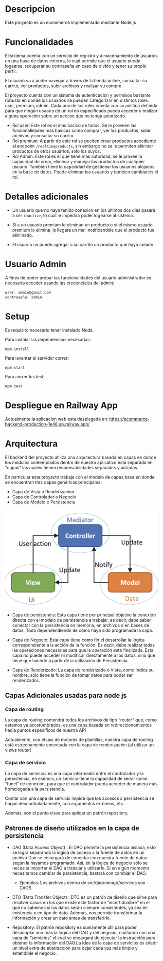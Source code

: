 # Descripcion

Este proyecto es un ecommerce implementado mediante Node js 

# Funcionalidades

El sistema cuenta con un servicio de registro y almacenamiento de usuarios en una base de datos externa, lo cual permite que el usuario pueda logearse, recuperar su contraseña en caso de olvido y tener su propio perfil.

El usuario va a poder navegar a traves de la tienda online, consultar su carrito, ver productos, subir archivos y realizar su compra.

El proyecto cuenta con un sistema de autenticacion y permisos bastante robusto en donde los usuarios se pueden categorizar en distintos roles: user, premium, admin. Cada uno de los roles cuenta con su politica definida para que ningún usuario de un rol no especificado pueda acceder o realizar alguna operación sobre un acceso que no tenga autorizado. 

- Rol user: Este rol es el mas basico de todos. Se le proveen las funcionalidades mas basicas como comprar, ver los productos, subir archivos y consultar su carrito.
- Rol premium: A partir de este rol se pueden crear productos accediento al endpoint ```/realtimeproducts```, sin embargo no se le permiten eliminar productos de otros usuarios, solo los suyos.  
- Rol Admin: Este rol es el que tiene mas autoridad, se le provee la capacidad de crear, eliminar y manejar los productos de cualquier usuario. Tambien tiene la capacidad de gestionar los usuarios alojados en la base de datos. Puede eliminar los usuarios y tambien cambiarles el rol. 

# Detalles adicionales

- Un usuario que no haya tenido conexion en los ultimos dos dias pasará a ser ```inactive```, lo cual le impedira poder logearse al sistema.

- Si a un usuario premium le eliminan un producto o si el mismo usuario premium lo elimina, le llegara un mail notificandole que el producto fue eliminado.

- El usuario no puede agregar a su carrito un producto que haya creado

# Usuario Admin

A fines de poder probar las funcionalidades del usuario administrador es necesario acceder usando las credenciales del admin:
```
user: admin@gmail.com
contraseña: admin
```

# Setup
Es requisito necesario tener instalado Node.

Para instalar las dependencias necesarias:
```
npm install
```

Para levantar el servidor correr:

```
npm start
```

Para correr los test:

```
npm test
```

# Despliegue en Railway App

Actualmente la aplicacion web esta desplegada en: https://ecommerce-backend-production-1e48.up.railway.app/

# Arquitectura

El backend del proyecto utiliza una arquitectura basada en capas en donde los modulos contemplados dentro de nuestro aplicativo esta separado en "capas" las cuales tienen responsabilidades separadas y aisladas. 

En particular este proyecto trabaja con el modelo de capas base en donde se encuentran tres capas genéricas principales:

* Capa de Vista o Renderizacion
* Capa de Controlador o Negocio
* Capa de Modelo o Persistencia

![Capas Base](/public/img/capas%20base.png)

- Capa de persistencia: Esta capa tiene por principal objetivo la conexión directa con el modelo de persistencia a trabajar, es decir, debe saber conectar con la persistencia en memoria, en archivos o en bases de datos. Todo dependendiendo de cómo haya sido programada la capa.

- Capa de Negocio: Esta capa tiene como fin el desarrollar la lógica correspondiente a la acción de la función.  Es decir, debe realizar todas las operaciones necesarias para que la operación esté finalizada. Esta capa no puede acceder ni modificar directamente a los datos, sino que tiene que hacerlo a partir de la utilización de Persistencia.

- Capa de Renderizado: La capa de renderizado o Vista, como indica su nombre, sólo tiene la función de tomar datos para poder ser renderizados.

## Capas Adicionales usadas para node js

### Capa de routing

La capa de routing contendrá todos los archivos de tipo “router” que, como estamos ya acostumbrados, es una capa basada en redireccionamientos hacia puntos específicos de nuestra API

Actualmente, con el uso de motores de plantillas, nuestra capa de routing está estrechamente conectada con la capa de renderización (al utilizar un views router)


### Capa de servicio

La capa de servicios es una capa intermedia entre el controlador y la persistencia, en esencia, un servicio tiene la capacidad de servir como “tunel” de conexión, para que el controlador pueda acceder de manera más homologada a la persistencia.

Contar con una capa de servicio impide que los accesos a persistencia se hagan descontroladamente, con argumentos erróneos, etc.

Además, son el punto clave para aplicar un patrón repository.








## Patrones de diseño utilizados en la capa de persistencia

* DAO (Data Access Object) : El DAO permite la persistencia aislada, esto se logra separando la logica de acceso a la fuente de datos en un archivo.Dao se encargará de conectar con nuestra fuente de datos según la hayamos programado. Así, en la lógica de negocio sólo se necesita importar el DAO a trabajar y utilizarlo. Si en algún momento necesitamos cambiar de persistencia, bastará con cambiar el DAO. 
    * Ejemplos: Los archivos dentro de src/dao/mongo/services son DAOS.

* DTO (Data Transfer Object) : DTO es un patrón de diseño que sirve para resolver casos en los que existe este factor de “incertidumbre” en el que no sabemos si los datos serán siempre consistentes, ya sea en existencia o en tipo de dato. Además, nos permite transformar la información y crear un dato antes de transferirlo.

* Repository: El patrón repository es sumamente útil para poder desacoplar aún más la lógica del DAO y del negocio, contando con una capa de “servicios” el cual se encargará de ejecutar la instrucción para obtener la información del DAO.La idea de la capa de servicios es añadir un nivel extra de abstracción para dejar cada vez más limpio y entendible el negocio. 

    



